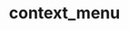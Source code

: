 ---
layout: post
title: context_menu
summary: A Python library to create and deploy cross-platform native context menus. 280+ Stars on Github!
featured-img: context_menu
categories: FOSS Python
type: project
link: github.com/saleguas/context_menu
---